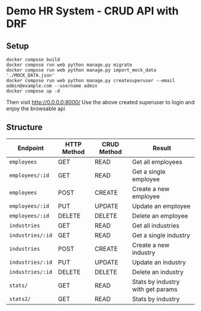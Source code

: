 # Demo HR System - CRUD API with DRF


## Setup
```
docker compose build
docker compose run web python manage.py migrate
docker compose run web python manage.py import_mock_data './MOCK_DATA.json'
docker compose run web python manage.py createsuperuser --email admin@example.com --username admin
docker compose up -d
```

Then visit http://0.0.0.0:8000/ 
Use the above created superuser to login and enjoy the browsable api

## Structure

Endpoint |HTTP Method | CRUD Method | Result
-- | -- |-- |--
`employees` | GET | READ | Get all employees
`employees/:id` | GET | READ | Get a single employee
`employees`| POST | CREATE | Create a new employee
`employees/:id` | PUT | UPDATE | Update an employee
`employees/:id` | DELETE | DELETE | Delete an employee
`industries` | GET | READ | Get all industries
`industries/:id` | GET | READ | Get a single industry
`industries`| POST | CREATE | Create a new industry
`industries/:id` | PUT | UPDATE | Update an industry
`industries/:id` | DELETE | DELETE | Delete an industry
`stats/` | GET | READ | Stats by industry with get params
`stats2/` | GET | READ | Stats by industry
